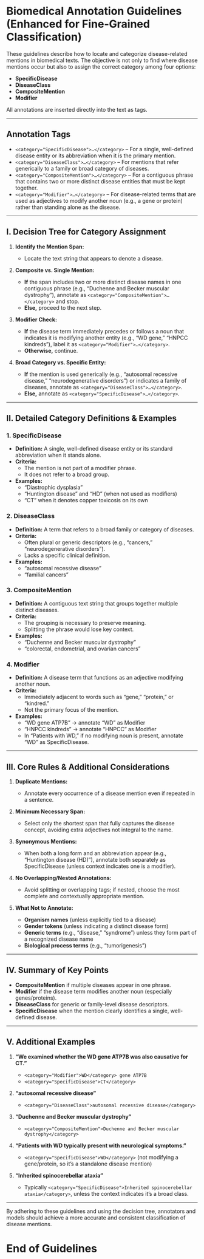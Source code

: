 # Biomedical Annotation Guidelines (Enhanced for Fine-Grained Classification)

These guidelines describe how to locate and categorize disease-related mentions in biomedical texts. The objective is not only to find where disease mentions occur but also to assign the correct category among four options:
- **SpecificDisease**
- **DiseaseClass**
- **CompositeMention**
- **Modifier**

All annotations are inserted directly into the text as tags.

---

## Annotation Tags

- `<category="SpecificDisease">…</category>` – For a single, well-defined disease entity or its abbreviation when it is the primary mention.
- `<category="DiseaseClass">…</category>` – For mentions that refer generically to a family or broad category of diseases.
- `<category="CompositeMention">…</category>` – For a contiguous phrase that contains two or more distinct disease entities that must be kept together.
- `<category="Modifier">…</category>` – For disease-related terms that are used as adjectives to modify another noun (e.g., a gene or protein) rather than standing alone as the disease.

---

## I. Decision Tree for Category Assignment

1. **Identify the Mention Span:**  
   - Locate the text string that appears to denote a disease.

2. **Composite vs. Single Mention:**  
   - **If** the span includes two or more distinct disease names in one contiguous phrase (e.g., “Duchenne and Becker muscular dystrophy”), annotate as `<category="CompositeMention">…</category>` and stop.
   - **Else,** proceed to the next step.

3. **Modifier Check:**  
   - **If** the disease term immediately precedes or follows a noun that indicates it is modifying another entity (e.g., “WD gene,” “HNPCC kindreds”), label it as `<category="Modifier">…</category>`.
   - **Otherwise,** continue.

4. **Broad Category vs. Specific Entity:**  
   - **If** the mention is used generically (e.g., “autosomal recessive disease,” “neurodegenerative disorders”) or indicates a family of diseases, annotate as `<category="DiseaseClass">…</category>`.
   - **Else,** annotate as `<category="SpecificDisease">…</category>`.

---

## II. Detailed Category Definitions & Examples

### 1. SpecificDisease
- **Definition:** A single, well-defined disease entity or its standard abbreviation when it stands alone.
- **Criteria:**  
  - The mention is not part of a modifier phrase.
  - It does not refer to a broad group.
- **Examples:**  
  - “Diastrophic dysplasia”  
  - “Huntington disease” and “HD” (when not used as modifiers)  
  - “CT” when it denotes copper toxicosis on its own

### 2. DiseaseClass
- **Definition:** A term that refers to a broad family or category of diseases.
- **Criteria:**  
  - Often plural or generic descriptors (e.g., “cancers,” “neurodegenerative disorders”).
  - Lacks a specific clinical definition.
- **Examples:**  
  - “autosomal recessive disease”  
  - “familial cancers”

### 3. CompositeMention
- **Definition:** A contiguous text string that groups together multiple distinct diseases.
- **Criteria:**  
  - The grouping is necessary to preserve meaning.
  - Splitting the phrase would lose key context.
- **Examples:**  
  - “Duchenne and Becker muscular dystrophy”  
  - “colorectal, endometrial, and ovarian cancers”

### 4. Modifier
- **Definition:** A disease term that functions as an adjective modifying another noun.
- **Criteria:**  
  - Immediately adjacent to words such as “gene,” “protein,” or “kindred.”
  - Not the primary focus of the mention.
- **Examples:**  
  - “WD gene ATP7B” → annotate “WD” as Modifier  
  - “HNPCC kindreds” → annotate “HNPCC” as Modifier  
  - In “Patients with WD,” if no modifying noun is present, annotate “WD” as SpecificDisease.

---

## III. Core Rules & Additional Considerations

1. **Duplicate Mentions:**  
   - Annotate every occurrence of a disease mention even if repeated in a sentence.

2. **Minimum Necessary Span:**  
   - Select only the shortest span that fully captures the disease concept, avoiding extra adjectives not integral to the name.

3. **Synonymous Mentions:**  
   - When both a long form and an abbreviation appear (e.g., “Huntington disease (HD)”), annotate both separately as SpecificDisease (unless context indicates one is a modifier).

4. **No Overlapping/Nested Annotations:**  
   - Avoid splitting or overlapping tags; if nested, choose the most complete and contextually appropriate mention.

5. **What Not to Annotate:**  
   - **Organism names** (unless explicitly tied to a disease)  
   - **Gender tokens** (unless indicating a distinct disease form)  
   - **Generic terms** (e.g., “disease,” “syndrome”) unless they form part of a recognized disease name  
   - **Biological process terms** (e.g., “tumorigenesis”)

---

## IV. Summary of Key Points

- **CompositeMention** if multiple diseases appear in one phrase.
- **Modifier** if the disease term modifies another noun (especially genes/proteins).
- **DiseaseClass** for generic or family-level disease descriptors.
- **SpecificDisease** when the mention clearly identifies a single, well-defined disease.

---

## V. Additional Examples

1. **“We examined whether the WD gene ATP7B was also causative for CT.”**  
   - `<category="Modifier">WD</category> gene ATP7B`  
   - `<category="SpecificDisease">CT</category>`

2. **“autosomal recessive disease”**  
   - `<category="DiseaseClass">autosomal recessive disease</category>`

3. **“Duchenne and Becker muscular dystrophy”**  
   - `<category="CompositeMention">Duchenne and Becker muscular dystrophy</category>`

4. **“Patients with WD typically present with neurological symptoms.”**  
   - `<category="SpecificDisease">WD</category>` (not modifying a gene/protein, so it’s a standalone disease mention)

5. **“Inherited spinocerebellar ataxia”**  
   - Typically `<category="SpecificDisease">Inherited spinocerebellar ataxia</category>`, unless the context indicates it’s a broad class.

---

By adhering to these guidelines and using the decision tree, annotators and models should achieve a more accurate and consistent classification of disease mentions.

# End of Guidelines
